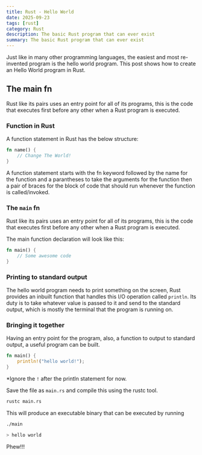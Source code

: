 ```yaml
---
title: Rust - Hello World
date: 2025-09-23
tags: [rust]
category: Rust
description: The basic Rust program that can ever exist
summary: The basic Rust program that can ever exist
---
```


Just like in many other programming languages, the easiest and most re-invented program is the hello world program. This post shows how to create an Hello World program in Rust.

## The main fn

Rust like its pairs uses an entry point for all of its programs, this is the code that executes first before any other when a Rust program is executed.

### Function in Rust

A function statement in Rust has the below structure:

```rust
fn name() {
	// Change The World!
}
```

A function statement starts with the fn keyword followed by the name for the function and a parantheses to take the arguments for the function then a pair of braces for the block of code that should run whenever the function is called/invoked.

### The `main` fn

Rust like its pairs uses an entry point for all of its programs, this is the code that executes first before any other when a Rust program is executed.

The main function declaration will look like this:

```rust
fn main() {
	// Some awesome code
}
```

### Printing to standard output

The hello world program needs to print something on the screen, Rust provides an inbuilt function that handles this I/O operation called `println`. Its duty is to take whatever value is passed to it and send to the standard output, which is mostly the terminal that the program is running on.

### Bringing it together

Having an entry point for the program, also, a function to output to standard output, a useful program can be built.

```rust
fn main() {
	println!("hello world!");
}
```

\*Ignore the `!` after the println statement for now.

Save the file as `main.rs` and compile this using the rustc tool.

```bash
rustc main.rs
```

This will produce an executable binary that can be executed by running

```bash
./main
```

```bash
> hello world
```

Phew!!!


